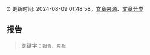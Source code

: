 :alarm_clock: 更新时间: 2024-08-09 01:48:58。[文章来源](/README.md)、[文章分类](/TAGS.md)

## 报告


> 关键字：`报告`、`月报`



